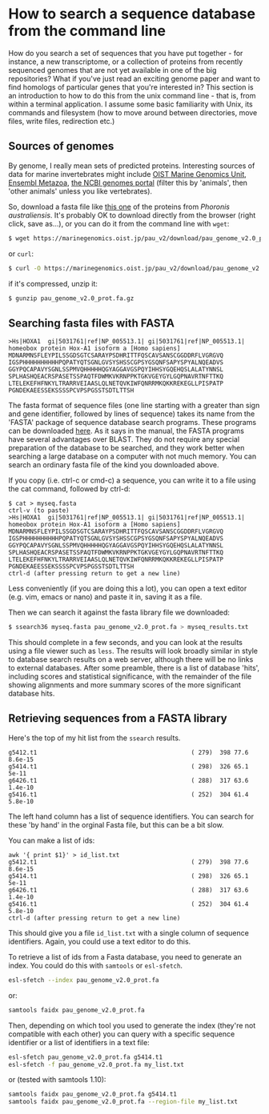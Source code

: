 
# How to search a sequence database from the command line

How do you search a set of sequences that you have put together - for instance, a new transcriptome, or a collection of proteins from recently sequenced genomes that are not yet available in one of the big repositories? What if you've just read an exciting genome paper and want to find homologs of particular genes that you're interested in? This section is an introduction to how to do this from the unix command line - that is, from within a terminal application. I assume some basic familiarity with Unix, its commands and filesystem (how to move around between directories, move files, write files, redirection etc.)

## Sources of genomes

By genome, I really mean sets of predicted proteins. Interesting sources of data for marine invertebrates might include [OIST Marine Genomics Unit](https://marinegenomics.oist.jp/), [Ensembl Metazoa](http://metazoa.ensembl.org/index.html), [the NCBI genomes portal](https://www.ncbi.nlm.nih.gov/genome/browse#!/overview/) (filter this by 'animals', then 'other animals' unless you like vertebrates).

So, download a fasta file like [this one](https://marinegenomics.oist.jp/pau_v2/download/pau_genome_v2.0_prot.fa.gz) of the proteins from *Phoronis australiensis*. It's probably OK to download directly from the browser (right click, save as...), or you can do it from the command line with `wget`:

```bash
$ wget https://marinegenomics.oist.jp/pau_v2/download/pau_genome_v2.0_prot.fa.gz
```
or `curl`:

```bash
$ curl -O https://marinegenomics.oist.jp/pau_v2/download/pau_genome_v2.0_prot.fa.gz
```
if it's compressed, unzip it:

```bash
$ gunzip pau_genome_v2.0_prot.fa.gz
```
## Searching fasta files with FASTA

```
>Hs|HOXA1  gi|5031761|ref|NP_005513.1| gi|5031761|ref|NP_005513.1| homeobox protein Hox-A1 isoform a [Homo sapiens]
MDNARMNSFLEYPILSSGDSGTCSARAYPSDHRITTFQSCAVSANSCGGDDRFLVGRGVQ
IGSPHHHHHHHHHHPQPATYQTSGNLGVSYSHSSCGPSYGSQNFSAPYSPYALNQEADVS
GGYPQCAPAVYSGNLSSPMVQHHHHHQGYAGGAVGSPQYIHHSYGQEHQSLALATYNNSL
SPLHASHQEACRSPASETSSPAQTFDWMKVKRNPPKTGKVGEYGYLGQPNAVRTNFTTKQ
LTELEKEFHFNKYLTRARRVEIAASLQLNETQVKIWFQNRRMKQKKREKEGLLPISPATP
PGNDEKAEESSEKSSSSPCVPSPGSSTSDTLTTSH
```
The fasta format of sequence files (one line starting with a greater than sign and gene identifier, followed by lines of sequence) takes its name from the 'FASTA' package of sequence database search programs. These programs can be downloaded [here](https://faculty.virginia.edu/wrpearson/fasta/). As it says in the manual, the FASTA programs have several advantages over BLAST. They do not require any special preparation of the database to be searched, and they work better when searching a large database on a computer with not much memory. You can search an ordinary fasta file of the kind you downloaded above.

If you copy (i.e. ctrl-c or cmd-c) a sequence, you can write it to a file using the cat command, followed by ctrl-d:

```
$ cat > myseq.fasta
ctrl-v (to paste)
>Hs|HOXA1  gi|5031761|ref|NP_005513.1| gi|5031761|ref|NP_005513.1| homeobox protein Hox-A1 isoform a [Homo sapiens]
MDNARMNSFLEYPILSSGDSGTCSARAYPSDHRITTFQSCAVSANSCGGDDRFLVGRGVQ
IGSPHHHHHHHHHHPQPATYQTSGNLGVSYSHSSCGPSYGSQNFSAPYSPYALNQEADVS
GGYPQCAPAVYSGNLSSPMVQHHHHHQGYAGGAVGSPQYIHHSYGQEHQSLALATYNNSL
SPLHASHQEACRSPASETSSPAQTFDWMKVKRNPPKTGKVGEYGYLGQPNAVRTNFTTKQ
LTELEKEFHFNKYLTRARRVEIAASLQLNETQVKIWFQNRRMKQKKREKEGLLPISPATP
PGNDEKAEESSEKSSSSPCVPSPGSSTSDTLTTSH
ctrl-d (after pressing return to get a new line)
```

Less conveniently (if you are doing this a lot), you can open a text editor (e.g. vim, emacs or nano) and paste it in, saving it as a file.

Then we can search it against the fasta library file we downloaded:

```bash
$ ssearch36 myseq.fasta pau_genome_v2.0_prot.fa > myseq_results.txt
```
This should complete in a few seconds, and you can look at the results using a file viewer such as `less`. The results will look broadly similar in style to database search results on a web server, although there will be no links to external databases. After some preamble, there is a list of database 'hits', including scores and statistical significance, with the remainder of the file showing alignments and more summary scores of the more significant database hits.

## Retrieving sequences from a FASTA library

Here's the top of my hit list from the `ssearch` results.

```
g5412.t1                                           ( 279)  398 77.6 8.6e-15
g5414.t1                                           ( 298)  326 65.1   5e-11
g6426.t1                                           ( 288)  317 63.6 1.4e-10
g5416.t1                                           ( 252)  304 61.4 5.8e-10
```

The left hand column has a list of sequence identifiers. You can search for these 'by hand' in the orginal Fasta file, but this can be a bit slow.

You can make a list of ids:

```
awk '{ print $1}' > id_list.txt
g5412.t1                                           ( 279)  398 77.6 8.6e-15
g5414.t1                                           ( 298)  326 65.1   5e-11
g6426.t1                                           ( 288)  317 63.6 1.4e-10
g5416.t1                                           ( 252)  304 61.4 5.8e-10
ctrl-d (after pressing return to get a new line)
```

This should give you a file `id_list.txt` with a single column of sequence identifiers. Again, you could use a text editor to do this.

To retrieve a list of ids from a Fasta database, you need to generate an index. You could do this with `samtools` or `esl-sfetch`.

```bash
esl-sfetch --index pau_genome_v2.0_prot.fa
```
or:
```bash
samtools faidx pau_genome_v2.0_prot.fa
```
Then, depending on which tool you used to generate the index (they're not compatible with each other) you can query with a specific sequence identifier or a list of identifiers in a text file:
```bash
esl-sfetch pau_genome_v2.0_prot.fa g5414.t1
esl-sfetch -f pau_genome_v2.0_prot.fa my_list.txt
```
or (tested with samtools 1.10):
```bash
samtools faidx pau_genome_v2.0_prot.fa g5414.t1
samtools faidx pau_genome_v2.0_prot.fa --region-file my_list.txt
```
